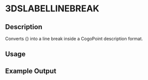 # 3DSLABELLINEBREAK

## Description

Converts {} into a line break inside a CogoPoint description format.

## Usage

## Example Output
```
```
